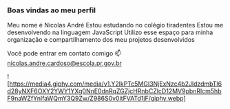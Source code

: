 ### Boas vindas ao meu perfil

Meu nome é Nicolas André
Estou estudando no colégio tiradentes
Estou me desenvolvendo na linguagem JavaScript
Utilizo esse espaço para minha organização e compartilhamento dos meu projetos desenvolvidos

Você pode entrar em contato comigo 📫
nicolas.andre.cardoso@escola.pr.gov.br


![https://media4.giphy.com/media/v1.Y2lkPTc5MGI3NjExNzc4b2JldzdmbTl6d28yNXF6OXY2YWY1YXg0NnE0dnRqZGZjcHRnbCZlcD12MV9pbnRlcm5hbF9naWZfYnlfaWQmY3Q9Zw/Z986S0v0itFVATd1jF/giphy.webp]
